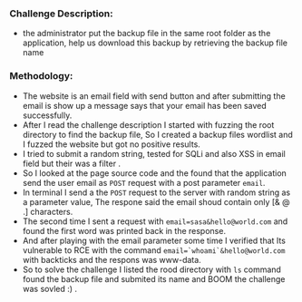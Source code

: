 ### Challenge Description:
- the administrator put the backup file in the same root folder as the application, help us download this backup by retrieving the backup file name

### Methodology:
 - The website is an email field with send button and after submitting the email is show up a message says that your email has been saved successfully.
 - After I read the challenge description I started with fuzzing the root directory to find the backup file, So I created a backup files wordlist and I fuzzed the website but got no positive results.
 - I tried to submit a random string, tested for SQLi and also XSS in email field but their was a filter .
 - So I looked at the page source code and the found that the application send the user email as `POST` request with a post parameter `email`.
 - In terminal I send a the `POST` request to the server with random string as a parameter value, The respone said the email shoud contain only [& @ .] characters.
 - The second time I sent a request with `email=sasa&hello@world.com` and found the first word was printed back in the response.
 - And after playing with the email parameter some time I verified that Its vulnerable to RCE with the command ```email=`whoami`&hello@world.com``` with backticks and the respons was www-data.
 - So to solve the challenge I listed the rood directory with `ls` command found the backup file and submited its name and BOOM the challenge was sovled :) .